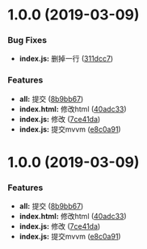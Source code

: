 # 1.0.0 (2019-03-09)


### Bug Fixes

* **index.js:** 删掉一行 ([311dcc7](https://github.com/linsi123/mvvm/commit/311dcc7))


### Features

* **all:** 提交 ([8b9bb67](https://github.com/linsi123/mvvm/commit/8b9bb67))
* **index.html:** 修改html ([40adc33](https://github.com/linsi123/mvvm/commit/40adc33))
* **index.js:** 修改 ([7ce41da](https://github.com/linsi123/mvvm/commit/7ce41da))
* **index.js:** 提交mvvm ([e8c0a91](https://github.com/linsi123/mvvm/commit/e8c0a91))



# 1.0.0 (2019-03-09)


### Features

* **all:** 提交 ([8b9bb67](https://github.com/linsi123/mvvm/commit/8b9bb67))
* **index.html:** 修改html ([40adc33](https://github.com/linsi123/mvvm/commit/40adc33))
* **index.js:** 修改 ([7ce41da](https://github.com/linsi123/mvvm/commit/7ce41da))
* **index.js:** 提交mvvm ([e8c0a91](https://github.com/linsi123/mvvm/commit/e8c0a91))



